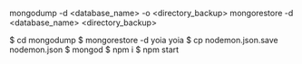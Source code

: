 mongodump -d <database_name> -o <directory_backup>
mongorestore -d <database_name> <directory_backup>

$ cd mongodump
$ mongorestore -d yoia yoia
$ cp nodemon.json.save nodemon.json
$ mongod
$ npm i
$ npm start
